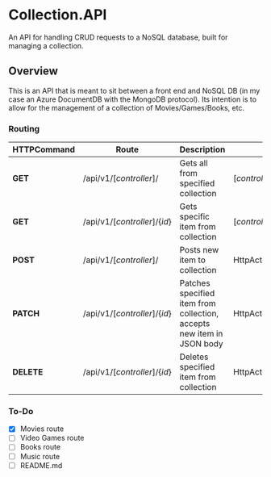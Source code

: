 # Collection.API
An API for handling CRUD requests to a NoSQL database, built for managing a collection.

## Overview
This is an API that is meant to sit between a front end and NoSQL DB (in my case an Azure DocumentDB with the MongoDB protocol).
Its intention is to allow for the management of a collection of Movies/Games/Books, etc.

### Routing
| HTTPCommand | Route | Description | Returns |
| --- | --- | --- | --- |
| **GET** | /api/v1/[*controller*]/ | Gets all from specified collection | [*controller*]ViewModel |
| **GET** | /api/v1/[*controller*]/{*id*} | Gets specific item from collection | [*controller*]DetailViewModel |
| **POST** | /api/v1/[*controller*]/ | Posts new item to collection | HttpActionResult |
| **PATCH** | /api/v1/[*controller*]/{*id*} | Patches specified item from collection, accepts new item in JSON body | HttpActionResult |
| **DELETE** | /api/v1/[*controller*]/{*id*} | Deletes specified item from collection | HttpActionResult |

### To-Do
- [x] Movies route
- [ ] Video Games route
- [ ] Books route
- [ ] Music route
- [ ] README.md
